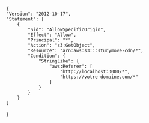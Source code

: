     {
    "Version": "2012-10-17",
    "Statement": [
        {
            "Sid": "AllowSpecificOrigin",
            "Effect": "Allow",
            "Principal": "*",
            "Action": "s3:GetObject",
            "Resource": "arn:aws:s3:::studymove-cdn/*",
            "Condition": {
                "StringLike": {
                    "aws:Referer": [
                        "http://localhost:3000/*",
                        "https://votre-domaine.com/*"
                    ]
                }
            }
        }
    ]

}

